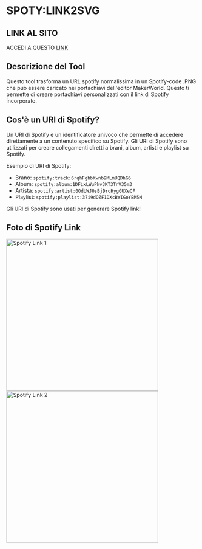 # SPOTY:LINK2SVG

## LINK AL SITO 
ACCEDI A QUESTO [LINK](https://dreamsoldierc404.github.io/SPOTY-LINKHTTP2PNG/)

## Descrizione del Tool

Questo tool trasforma un URL spotify normalissima in un Spotify-code .PNG che può essere caricato nei portachiavi dell'editor MakerWorld. Questo ti permette di creare portachiavi personalizzati con il link di Spotify incorporato.

## Cos'è un URI di Spotify?

Un URI di Spotify è un identificatore univoco che permette di accedere direttamente a un contenuto specifico su Spotify. Gli URI di Spotify sono utilizzati per creare collegamenti diretti a brani, album, artisti e playlist su Spotify.

Esempio di URI di Spotify:
- Brano: `spotify:track:6rqhFgbbKwnb9MLmUQDhG6`
- Album: `spotify:album:1DFixLWuPkv3KT3TnV35m3`
- Artista: `spotify:artist:0OdUWJ0sBjDrqHygGUXeCF`
- Playlist: `spotify:playlist:37i9dQZF1DXcBWIGoYBM5M`

Gli URI di Spotify sono usati per generare Spotify link!

## Foto di Spotify Link

<img src="https://scannables.scdn.co/uri/plain/png/000000/white/1000/spotify%3Atrack%3A1kKccj5wYXTj3gTpUIMoac" alt="Spotify Link 1" width="400"/>
<img src="https://scannables.scdn.co/uri/plain/jpeg/FFFFFF/black/640/spotify:track:4QAVzoQziO6ZobIjZtTFwo" alt="Spotify Link 2" width="400"/>
